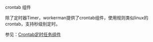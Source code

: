 crontab 组件

除了定时器Timer，workerman提供了crontab组件，使用规则类似linux的crontab，支持秒级别定时。

参见：[Crontab定时任务组件](../components/crontab.md)